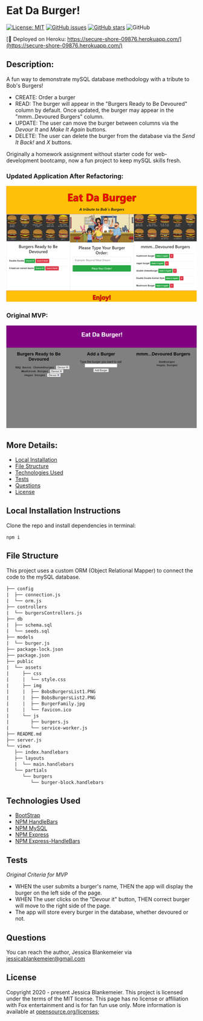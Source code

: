 # Eat Da Burger!
[![License: MIT](https://img.shields.io/badge/License-MIT-yellow.svg)](https://opensource.org/licenses/MIT)
[![GitHub issues](https://img.shields.io/github/issues/jessicablank/eat-da-burger)](https://github.com/jessicablank/eat-da-burger/issues)
[![GitHub stars](https://img.shields.io/github/stars/jessicablank/eat-da-burger)](https://github.com/jessicablank/eat-da-burger/stargazers)
![GitHub](https://img.shields.io/github/followers/jessicablank?label=follow&style=social)

[:hamburger: Deployed on Heroku: https://secure-shore-09876.herokuapp.com/](https://secure-shore-09876.herokuapp.com/)

## Description:  
 A fun way to demonstrate mySQL database methodology with a tribute to Bob's Burgers! 
 - CREATE: Order a burger
 - READ: The burger will appear in the "Burgers Ready to Be Devoured" column by default. Once updated, the burger may appear in the "mmm..Devoured Burgers" column.
 - UPDATE: The user can move the burger between columns via the *Devour It* and *Make It Again* buttons.
 - DELETE: The user can delete the burger from the database via the *Send It Back!* and *X* buttons. 

 Originally a homework assignment without starter code for web-development bootcamp, now a fun project to keep mySQL skills fresh.

### Updated Application After Refactoring:

![ScreenShot](./screenshotv2.PNG)

### Original MVP:

![ScreenShot](./screenshot.PNG)
    
## More Details:
* [Local Installation](#local-installation-instructions)
* [File Structure](#file-structure)
* [Technologies Used](#technologies-used)
* [Tests](#tests)
* [Questions](#questions)
* [License](#license-info)

## Local Installation Instructions
Clone the repo and install dependencies in terminal:
```
npm i

``` 
## File Structure
This project uses a custom ORM (Object Relational Mapper) to connect the code to the mySQL database. 
```
├── config
|  ├── connection.js
|  └── orm.js
├── controllers
|  └── burgersControllers.js
├── db
|  ├── schema.sql
|  └── seeds.sql
├── models
|  └── burger.js
├── package-lock.json
├── package.json
├── public
|  └── assets
|     ├── css
|     |  └── style.css
|     ├── img
|     |  ├── BobsBurgersList1.PNG
|     |  ├── BobsBurgersList2.PNG
|     |  ├── BurgerFamily.jpg
|     |  └── favicon.ico
|     └── js
|        ├── burgers.js
|        └── service-worker.js
├── README.md
├── server.js
└── views
   ├── index.handlebars
   ├── layouts
   |  └── main.handlebars
   └── partials
      └── burgers
         └── burger-block.handlebars
```
## Technologies Used
- [BootStrap](https://getbootstrap.com/docs/4.0/getting-started/introduction/)
- [NPM HandleBars](https://www.npmjs.com/package/handlebars)
- [NPM MySQL](https://www.npmjs.com/package/mysql)
- [NPM Express](https://www.npmjs.com/package/express)
- [NPM Express-HandleBars](https://www.npmjs.com/package/express-handlebars)



## Tests
*Original Criteria for MVP*
- WHEN the user submits a burger's name, THEN the app will display the burger on the left side of the page.
- WHEN The user clicks on the "Devour it" button, THEN correct burger will move to the right side of the page.
- The app will store every burger in the database, whether devoured or not. 

## Questions
You can reach the author, Jessica Blankemeier via [jessicablankemeier@gmail.com](mailto:jessicablankemeier@gmail.com)


## License
Copyright 2020 - present Jessica Blankemeier.
This project is licensed under the terms of the MIT license. 
This page has no license or affiliation with Fox entertainment and is for fan fun use only. 
More information is available at [opensource.org/licenses](https://opensource.org/licenses/MIT);